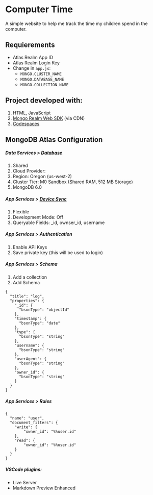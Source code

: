 # Computer Time

A simple website to help me track the time my children spend in the computer.

## Requierements
- Atlas Realm App ID
- Atlas Realm Login Key
- Change in `app.js`:
  - `MONGO.CLUSTER_NAME`
  - `MONGO.DATABASE_NAME`
  - `MONGO.COLLECTION_NAME`

## Project developed with:
1. HTML, JavaScript
2. [Mongo Realm Web SDK](https://www.mongodb.com/docs/realm/web/) (via CDN)
3. [Codespaces](https://github.com/codespaces)

## MongoDB Atlas Configuration
##### Data Services > [Database](https://www.mongodb.com/atlas/database)
1. Shared
2. Cloud Provider:
3. Region: Oregon (us-west-2)
4. Cluster Tier: M0 Sandbox (Shared RAM, 512 MB Storage)
5. MongoDB 6.0

##### App Services > [Device Sync](https://www.mongodb.com/atlas/app-services/device-sync)
1. Flexible
2. Development Mode: Off
3. Queryable Fields: _id, ownser_id, username

##### App Services > Authentication
1. Enable API Keys
2. Save private key (this will be used to login)

##### App Services > Schema
1. Add a collection
2. Add Schema
```
{
  "title": "log",
  "properties": {
    "_id": {
      "bsonType": "objectId"
    },
    "timestamp": {
      "bsonType": "date"
    },
    "type": {
      "bsonType": "string"
    },
    "username": {
      "bsonType": "string"
    },
    "userAgent": {
      "bsonType": "string"
    },
    "owner_id": {
      "bsonType": "string"
    }
  }
}
```

##### App Services > Rules
```
{
  "name": "user",
  "document_filters": {
    "write": {
        "owner_id": "%%user.id"
    },
    "read": {
        "owner_id": "%%user.id"
    }
  }
}
```

##### VSCode plugins:
- Live Server
- Markdown Preview Enhanced

